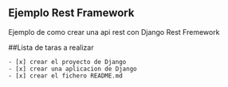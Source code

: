 ## Ejemplo Rest Framework


Ejemplo de como crear una api rest con Django Rest Fremework

##Lista de taras a realizar

	- [x] crear el proyecto de Django
	- [x] crear una aplicacion de Django
	- [x] crear el fichero README.md